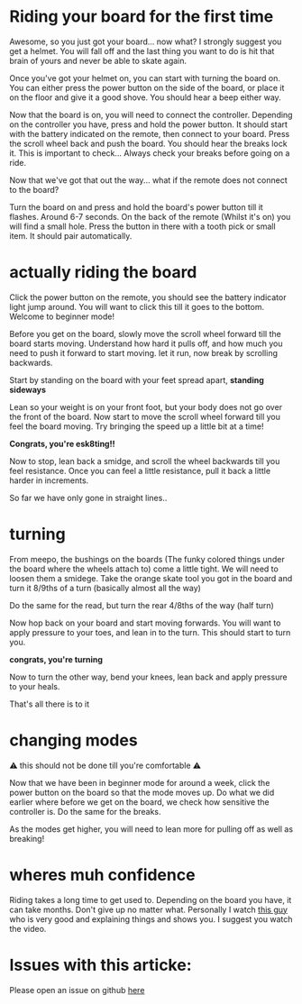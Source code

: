 # Riding your board for the first time
Awesome, so you just got your board... now what?
I strongly suggest you get a helmet. You will fall off and the last thing you want to do is hit that brain of yours and never be able to skate again.

Once you've got your helmet on, you can start with turning the board on. You can either press the power button on the side of the board, or place it on the floor and give it a good shove. You should hear a beep either way.

Now that the board is on, you will need to connect the controller. Depending on the controller you have, press and hold the power button. It should start with the battery indicated on the remote, then connect to your board. Press the scroll wheel back and push the board. You should hear the breaks lock it. This is important to check... Always check your breaks before going on a ride.

Now that we've got that out the way...  what if the remote does not connect to the board? 

Turn the board on and press and hold the board's power button till it flashes. Around 6-7 seconds.
On the back of the remote (Whilst it's on) you will find a small hole. Press the button in there with a tooth pick or small item. It should pair automatically.

# actually riding the board

Click the power button on the remote, you should see the battery indicator light jump around. You will want to click this till it goes to the bottom.
Welcome to beginner mode!

Before you get on the board, slowly move the scroll wheel forward till the board starts moving. Understand how hard it pulls off, and how much you need to push it forward to start moving. let it run, now break by scrolling backwards.

Start by standing on the board with your feet spread apart, **standing sideways**

Lean so your weight is on your front foot, but your body does not go over the front of the board. Now start to move the scroll wheel forward till you feel the board moving. Try bringing the speed up a little bit at a time! 

**Congrats, you're esk8ting!!**

Now to stop, lean back a smidge, and scroll the wheel backwards till you feel resistance. Once you can feel a little resistance, pull it back a little harder in increments.

So far we have only gone in straight lines..

# turning
From meepo, the bushings on the boards (The funky colored things under the board where the wheels attach to) come a little tight. We will need to loosen them a smidege. Take the orange skate tool you got in the board and turn it 8/9ths of a turn (basically almost all the way)

Do the same for the read, but turn the rear 4/8ths of the way (half turn)

Now hop back on your board and start moving forwards. You will want to apply pressure to your toes, and lean in to the turn. This should start to turn you. 

**congrats, you're turning**

Now to turn the other way, bend your knees, lean back and apply pressure to your heals.

That's all there is to it

# changing modes

⚠️ this should not be done till you're comfortable ⚠️ 

Now that we have been in beginner mode for around a week, click the power button on the board so that the mode moves up. Do what we did earlier where before we get on the board, we check how sensitive the controller is. Do the same for the breaks.

As the modes get higher, you will need to lean more for pulling off as well as breaking!

# wheres muh confidence
Riding takes a long time to get used to. Depending on the board you have, it can take months. Don't give up no matter what.
Personally I watch [this guy](https://www.youtube.com/watch?v=b3yG8NWXQQE) who is very good and explaining things and shows you. I suggest you watch the video.

# Issues with this articke:
Please open an issue on github [here](https://github.com/userbradley/meepoboards/blob/master/wiki/riding.md)
